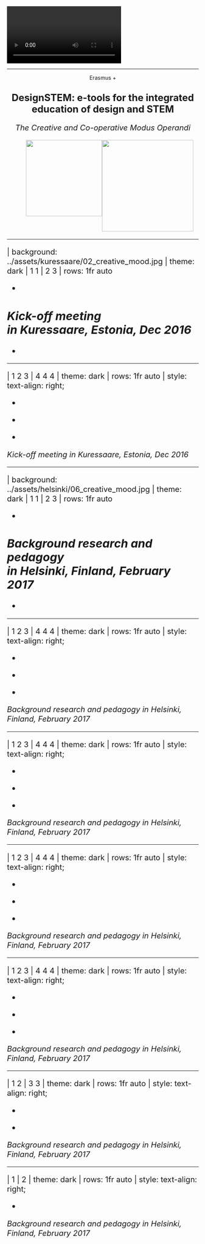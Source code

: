 
<video autoplay loop>
    <source src="/assets/intro.mp4"
            type="video/mp4">

    Sorry, your browser doesn't support embedded videos.
</video>

---

<center style="flex-direction: column">

Erasmus +

## <big>DesignSTEM: e-tools for the integrated <br> education of design and STEM<big/>

<var>The Creative and Co-operative Modus Operandi</var>

<div style="display: flex">
    <img src="../assets/designstem_logo.svg" style="width: 200px; margin-left: 50px;"> 
    <img src="https://designstem.github.io/fachwerk/images/erasmus_logo.svg" style="width: 240px;">
</div>

</center>

---

| background: ../assets/kuressaare/02_creative_mood.jpg
| theme: dark
| 1 1
| 2 3
| rows: 1fr auto

-

## <em>Kick-off meeting <br> in Kuressaare, Estonia, Dec 2016</em>

-

---

| 1 2 3
| 4 4 4
| theme: dark
| rows: 1fr auto
| style: text-align: right;

<f-image src="../assets/kuressaare/03_creative_mood.jpg" />

-

<f-image src="../assets/kuressaare/01_creative_mood.jpg" />

-

<f-image src="../assets/kuressaare/04_creative_mood.jpg" />

-

<em>Kick-off meeting in Kuressaare, Estonia, Dec 2016</em>


---

| background: ../assets/helsinki/06_creative_mood.jpg
| theme: dark
| 1 1
| 2 3
| rows: 1fr auto

-

## <em>Background research and pedagogy <br> in Helsinki, Finland, February 2017</em>

-

---

| 1 2 3
| 4 4 4
| theme: dark
| rows: 1fr auto
| style: text-align: right;

<f-image src="../assets/helsinki/01_creative_mood.jpg" />

-

<f-image src="../assets/helsinki/02_creative_mood.jpg" />

-

<f-image src="../assets/helsinki/03_creative_mood.jpg" />

-

<em>Background research and pedagogy in Helsinki, Finland, February 2017</em>

---

| 1 2 3
| 4 4 4
| theme: dark
| rows: 1fr auto
| style: text-align: right;

<f-image src="../assets/helsinki/04_creative_mood.jpg" />

-

<f-image src="../assets/helsinki/05_creative_mood.jpg" />

-

<f-image src="../assets/helsinki/07_creative_mood.jpg" />

-

<em>Background research and pedagogy in Helsinki, Finland, February 2017</em>

---

| 1 2 3
| 4 4 4
| theme: dark
| rows: 1fr auto
| style: text-align: right;

<f-image src="../assets/helsinki/08_creative_mood.jpg" />

-

<f-image src="../assets/helsinki/09_creative_mood.jpg" />

-

<f-image src="../assets/helsinki/10_creative_mood.jpg" />

-

<em>Background research and pedagogy in Helsinki, Finland, February 2017</em>

---

| 1 2 3
| 4 4 4
| theme: dark
| rows: 1fr auto
| style: text-align: right;

<f-image src="../assets/helsinki/11_creative_mood.jpg" />

-

<f-image src="../assets/helsinki/12_creative_mood.jpg" />

-

<f-image src="../assets/helsinki/13_creative_mood.jpg" />

-

<em>Background research and pedagogy in Helsinki, Finland, February 2017</em>

---

| 1 2
| 3 3
| theme: dark
| rows: 1fr auto
| style: text-align: right;

<f-image src="../assets/helsinki/14_creative_mood.jpg" />

-

<f-image src="../assets/helsinki/15_creative_mood.jpg" />

-

<em>Background research and pedagogy in Helsinki, Finland, February 2017</em>

---

| 1
| 2
| theme: dark
| rows: 1fr auto
| style: text-align: right;

<f-image src="../assets/helsinki/16_creative_mood.jpg" />

-

<em>Background research and pedagogy in Helsinki, Finland, February 2017</em>

